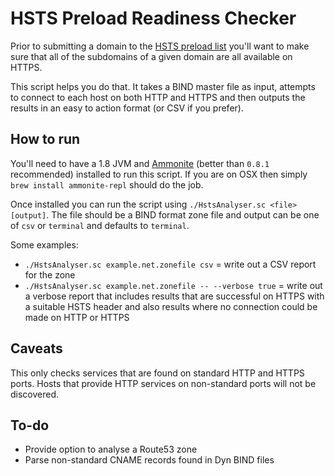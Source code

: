 HSTS Preload Readiness Checker
==============================
Prior to submitting a domain to the [HSTS preload list](https://hstspreload.org/) you'll want to make sure that all of the subdomains of a given domain are all available on HTTPS.

This script helps you do that. It takes a BIND master file as input, attempts to connect to each host on both HTTP and HTTPS and then outputs the results in an easy to action format (or CSV if you prefer).

How to run
----------
You'll need to have a 1.8 JVM and [Ammonite](http://www.lihaoyi.com/Ammonite/) (better than `0.8.1` recommended) installed to run this script. If you are on OSX then simply `brew install ammonite-repl` should do the job.

Once installed you can run the script using `./HstsAnalyser.sc <file> [output]`. The file should be a BIND format zone file and output can be one of `csv` or `terminal` and defaults to `terminal`.

Some examples:
 
 - `./HstsAnalyser.sc example.net.zonefile csv` = write out a CSV report for the zone
 - `./HstsAnalyser.sc example.net.zonefile -- --verbose true` = write out a verbose report that includes results that are successful on HTTPS with a suitable HSTS header and also results where no connection could be made on HTTP or HTTPS

Caveats
-------
This only checks services that are found on standard HTTP and HTTPS ports. Hosts that provide HTTP services on non-standard ports will not be discovered. 

To-do
-----
 - Provide option to analyse a Route53 zone
 - Parse non-standard CNAME records found in Dyn BIND files